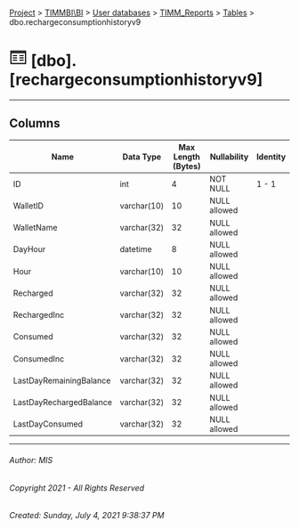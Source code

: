 #### 

[Project](../../../../index.md) > [TIMMBI\\BI](../../../index.md) > [User databases](../../index.md) > [TIMM_Reports](../index.md) > [Tables](Tables.md) > dbo.rechargeconsumptionhistoryv9

# ![Tables](../../../../Images/Table32.png) [dbo].[rechargeconsumptionhistoryv9]

---

## <a name="#columns"></a>Columns

| Name | Data Type | Max Length (Bytes) | Nullability | Identity |
|---|---|---|---|---|
| ID | int | 4 | NOT NULL | 1 - 1 |
| WalletID | varchar(10) | 10 | NULL allowed |  |
| WalletName | varchar(32) | 32 | NULL allowed |  |
| DayHour | datetime | 8 | NULL allowed |  |
| Hour | varchar(10) | 10 | NULL allowed |  |
| Recharged | varchar(32) | 32 | NULL allowed |  |
| RechargedInc | varchar(32) | 32 | NULL allowed |  |
| Consumed | varchar(32) | 32 | NULL allowed |  |
| ConsumedInc | varchar(32) | 32 | NULL allowed |  |
| LastDayRemainingBalance | varchar(32) | 32 | NULL allowed |  |
| LastDayRechargedBalance | varchar(32) | 32 | NULL allowed |  |
| LastDayConsumed | varchar(32) | 32 | NULL allowed |  |


---

###### Author:  MIS

###### Copyright 2021 - All Rights Reserved

###### Created: Sunday, July 4, 2021 9:38:37 PM


